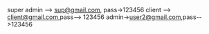 super admin --> sup@gmail.com, pass->123456
client --> client@gmail.com,pass-->  123456
admin->user2@gmail.com,pass-->123456
